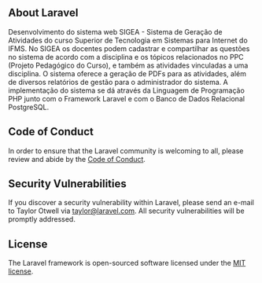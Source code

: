 
## About Laravel
Desenvolvimento do sistema web SIGEA - Sistema de Geração de Atividades do curso Superior de Tecnologia em Sistemas para Internet do IFMS. No SIGEA os docentes podem cadastrar e compartilhar as questões no sistema de acordo com a disciplina e os tópicos relacionados no PPC (Projeto Pedagógico do Curso), e também as atividades vinculadas a uma disciplina. O sistema oferece a geração de PDFs para as atividades, além de diversos relatórios de gestão para o administrador do sistema. A implementação do sistema se dá através da Linguagem de Programação PHP junto com o Framework Laravel e com o Banco de Dados Relacional PostgreSQL.

## Code of Conduct

In order to ensure that the Laravel community is welcoming to all, please review and abide by the [Code of Conduct](https://laravel.com/docs/contributions#code-of-conduct).

## Security Vulnerabilities

If you discover a security vulnerability within Laravel, please send an e-mail to Taylor Otwell via [taylor@laravel.com](mailto:taylor@laravel.com). All security vulnerabilities will be promptly addressed.

## License

The Laravel framework is open-sourced software licensed under the [MIT license](https://opensource.org/licenses/MIT).
